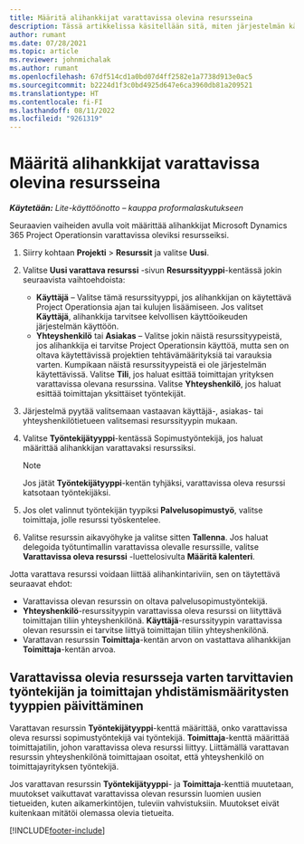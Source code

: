 ```yaml
---
title: Määritä alihankkijat varattavissa olevina resursseina
description: Tässä artikkelissa käsitellään sitä, miten järjestelmän käyttäjistä ja yhteyshenkilöistä luodut alihankkijaresurssit voidaan määrittää ja ylläpitää, jotta ne voidaan liittää Microsoft Dynamics 365 Project Operationsin alihankkijoihin.
author: rumant
ms.date: 07/28/2021
ms.topic: article
ms.reviewer: johnmichalak
ms.author: rumant
ms.openlocfilehash: 67df514cd1a0bd07d4ff2582e1a7738d913e0ac5
ms.sourcegitcommit: b2224d1f3c0bd4925d647e6ca3960db81a209521
ms.translationtype: HT
ms.contentlocale: fi-FI
ms.lasthandoff: 08/11/2022
ms.locfileid: "9261319"
---
```

# <a name="set-up-subcontractors-as-bookable-resources"></a>Määritä alihankkijat varattavissa olevina resursseina

_**Käytetään:** Lite-käyttöönotto – kauppa proformalaskutukseen_

Seuraavien vaiheiden avulla voit määrittää alihankkijat Microsoft Dynamics 365 Project Operationsin varattavissa oleviksi resursseiksi.

1. Siirry kohtaan **Projekti** \> **Resurssit** ja valitse **Uusi**.
2. Valitse **Uusi varattava resurssi** -sivun **Resurssityyppi**-kentässä jokin seuraavista vaihtoehdoista:

    - **Käyttäjä** – Valitse tämä resurssityyppi, jos alihankkijan on käytettävä Project Operationsia ajan tai kulujen lisäämiseen. Jos valitset **Käyttäjä**, alihankkija tarvitsee kelvollisen käyttöoikeuden järjestelmän käyttöön.
    - **Yhteyshenkilö** tai **Asiakas** – Valitse jokin näistä resurssityypeistä, jos alihankkija ei tarvitse Project Operationsin käyttöä, mutta sen on oltava käytettävissä projektien tehtävämäärityksiä tai varauksia varten. Kumpikaan näistä resurssityypeistä ei ole järjestelmän käytettävissä. Valitse **Tili**, jos haluat esittää toimittajan yrityksen varattavissa olevana resurssina. Valitse **Yhteyshenkilö**, jos haluat esittää toimittajan yksittäiset työntekijät.

3. Järjestelmä pyytää valitsemaan vastaavan käyttäjä-, asiakas- tai yhteyshenkilötietueen valitsemasi resurssityypin mukaan.
4. Valitse **Työntekijätyyppi**-kentässä Sopimustyöntekijä, jos haluat määrittää alihankkijan varattavaksi resurssiksi.

    > [!NOTE]
    > Jos jätät **Työntekijätyyppi**-kentän tyhjäksi, varattavissa oleva resurssi katsotaan työntekijäksi.

5. Jos olet valinnut työntekijän tyypiksi **Palvelusopimustyö**, valitse toimittaja, jolle resurssi työskentelee.
6. Valitse resurssin aikavyöhyke ja valitse sitten **Tallenna**. Jos haluat delegoida työtuntimallin varattavissa olevalle resurssille, valitse **Varattavissa oleva resurssi** -luettelosivulta **Määritä kalenteri**.

Jotta varattava resurssi voidaan liittää alihankintariviin, sen on täytettävä seuraavat ehdot:

- Varattavissa olevan resurssin on oltava palvelusopimustyöntekijä.
- **Yhteyshenkilö**-resurssityypin varattavissa oleva resurssi on liityttävä toimittajan tiliin yhteyshenkilönä. **Käyttäjä**-resurssityypin varattavissa olevan resurssin ei tarvitse liittyä toimittajan tiliin yhteyshenkilönä.
- Varattavan resurssin **Toimittaja**-kentän arvon on vastattava alihankkijan **Toimittaja**-kentän arvoa.

## <a name="update-the-type-of-worker-and-vendor-mapping-for-bookable-resources"></a>Varattavissa olevia resursseja varten tarvittavien työntekijän ja toimittajan yhdistämismääritysten tyyppien päivittäminen

Varattavan resurssin **Työntekijätyyppi**-kenttä määrittää, onko varattavissa oleva resurssi sopimustyöntekijä vai työntekijä. **Toimittaja**-kenttä määrittää toimittajatilin, johon varattavissa oleva resurssi liittyy. Liittämällä varattavan resurssin yhteyshenkilönä toimittajaan osoitat, että yhteyshenkilö on toimittajayrityksen työntekijä.

Jos varattavan resurssin **Työntekijätyyppi**- ja **Toimittaja**-kenttiä muutetaan, muutokset vaikuttavat varattavissa olevan resurssin luomien uusien tietueiden, kuten aikamerkintöjen, tuleviin vahvistuksiin. Muutokset eivät kuitenkaan mitätöi olemassa olevia tietueita.

[!INCLUDE[footer-include](../../includes/footer-banner.md)]
